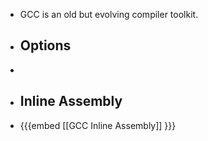 - GCC is an old but evolving compiler toolkit.
- ## Options
-
- ## Inline Assembly
- {{{embed [[GCC Inline Assembly]] }}}